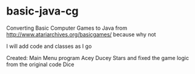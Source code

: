 # basic-java-cg

Converting Basic Computer Games to Java from http://www.atariarchives.org/basicgames/ because why not

I will add code and classes as I go

Created:
 Main Menu program
 Acey Ducey
 Stars and fixed the game logic from the original code
 Dice
